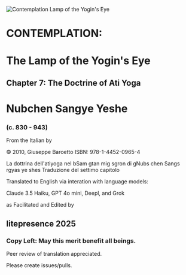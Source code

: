 ![Contemplation Lamp of the Yogin's Eye](https://raw.githubusercontent.com/litepresence/Contemplation-Lamp-of-the-Yogins-Eye/main/cover.png)

# CONTEMPLATION:
# The Lamp of the Yogin's Eye
## Chapter 7: The Doctrine of Ati Yoga
# Nubchen Sangye Yeshe
### (c. 830 - 943)




From the Italian by

© 2010, Giuseppe Baroetto ISBN: 978-1-4452-0965-4

La dottrina dell'atiyoga
nel bSam gtan mig sgron
di gNubs chen Sangs rgyas ye shes
Traduzione del settimo capitolo

Translated to English via interation with language models:

Claude 3.5 Haiku, GPT 4o mini, Deepl, and Grok

as Facilitated and Edited by

## litepresence 2025
### Copy Left: May this merit benefit all beings.

Peer review of translation appreciated.  

Please create issues/pulls.
